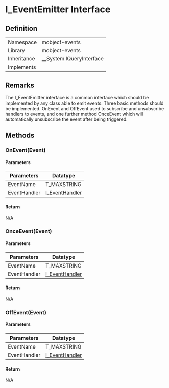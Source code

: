 # I_EventEmitter Interface

## Definition

|             |                            |
| ----------- | -------------------------- |
| Namespace   | mobject-events             |
| Library     | mobject-events             |
| Inheritance | \_\_System.IQueryInterface |
| Implements  |                            |

## Remarks

The I_EventEmitter interface is a common interface which should be implemented by any class able to emit events. Three basic methods should be implemented. OnEvent and OffEvent used to subscribe and unsubscribe handlers to events, and one further method OnceEvent which will automatically unsubscribe the event after being triggered.

## Methods

### OnEvent(Event)

#### Parameters

| Parameters   | Datatype                                             |
| ------------ | ---------------------------------------------------- |
| EventName    | T_MAXSTRING                                          |
| EventHandler | [I_EventHandler](./mobject-events/I_EventHandler.md) |

#### Return

N/A

### OnceEvent(Event)

#### Parameters

| Parameters   | Datatype                                             |
| ------------ | ---------------------------------------------------- |
| EventName    | T_MAXSTRING                                          |
| EventHandler | [I_EventHandler](./mobject-events/I_EventHandler.md) |

#### Return

N/A

### OffEvent(Event)

#### Parameters

| Parameters   | Datatype                                             |
| ------------ | ---------------------------------------------------- |
| EventName    | T_MAXSTRING                                          |
| EventHandler | [I_EventHandler](./mobject-events/I_EventHandler.md) |

#### Return

N/A

